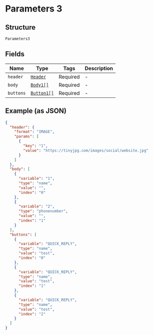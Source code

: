 
# Parameters 3

## Structure

`Parameters3`

## Fields

| Name | Type | Tags | Description |
|  --- | --- | --- | --- |
| `header` | [`Header`](../../doc/models/header.md) | Required | - |
| `body` | [`Body1[]`](../../doc/models/body-1.md) | Required | - |
| `buttons` | [`Button1[]`](../../doc/models/button-1.md) | Required | - |

## Example (as JSON)

```json
{
  "header": {
    "format": "IMAGE",
    "params": [
      {
        "key": "1",
        "value": "https://tinyjpg.com/images/social/website.jpg"
      }
    ]
  },
  "body": [
    {
      "variable": "1",
      "type": "name",
      "value": "",
      "index": "0"
    },
    {
      "variable": "2",
      "type": "phonenumber",
      "value": "",
      "index": "1"
    }
  ],
  "buttons": [
    {
      "variable": "QUICK_REPLY",
      "type": "name",
      "value": "test",
      "index": "0"
    },
    {
      "variable": "QUICK_REPLY",
      "type": "name",
      "value": "test",
      "index": "1"
    },
    {
      "variable": "QUICK_REPLY",
      "type": "name",
      "value": "test",
      "index": "2"
    }
  ]
}
```

